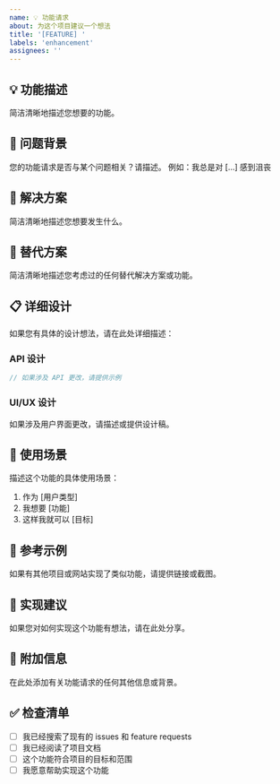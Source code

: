 ```yaml
---
name: 💡 功能请求
about: 为这个项目建议一个想法
title: '[FEATURE] '
labels: 'enhancement'
assignees: ''
---
```


## 💡 功能描述

简洁清晰地描述您想要的功能。

## 🎯 问题背景

您的功能请求是否与某个问题相关？请描述。
例如：我总是对 [...] 感到沮丧

## 💭 解决方案

简洁清晰地描述您想要发生什么。

## 🔄 替代方案

简洁清晰地描述您考虑过的任何替代解决方案或功能。

## 📋 详细设计

如果您有具体的设计想法，请在此处详细描述：

### API 设计
```typescript
// 如果涉及 API 更改，请提供示例
```

### UI/UX 设计
如果涉及用户界面更改，请描述或提供设计稿。

## 🎨 使用场景

描述这个功能的具体使用场景：

1. 作为 [用户类型]
2. 我想要 [功能]
3. 这样我就可以 [目标]

## 📸 参考示例

如果有其他项目或网站实现了类似功能，请提供链接或截图。

## 🔧 实现建议

如果您对如何实现这个功能有想法，请在此处分享。

## 📝 附加信息

在此处添加有关功能请求的任何其他信息或背景。

## ✅ 检查清单

- [ ] 我已经搜索了现有的 issues 和 feature requests
- [ ] 我已经阅读了项目文档
- [ ] 这个功能符合项目的目标和范围
- [ ] 我愿意帮助实现这个功能
